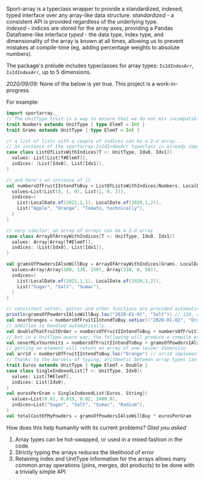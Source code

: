 Sport-array is a typeclass wrapper to provide a standardized, indexed, typed interface over any array-like data structure.
*standardized* - a consistent API is provided regardless of the underlying type.  
*indexed* - indices are stored for the array axes, providing a Pandas Dataframe-like interface
*typed* - the data type, index type, and dimensionality of the array is known at all times, allowing us to prevent mistakes at compile-time (eg, adding percentage weights to absolute numbers).

The package's prelude includes typeclasses for array types: `Is1dIndexArr`, `Is2dIndexArr`, up to 5 dimensions.

*2020/09/09*: None of the below is yet true. This project is a work-in-progress.

For example:
```scala
import sportarray._
// The UnitType trait is a way to ensure that we do not mix incompatible unit types
trait Numbers extends UnitType { type ElemT = Int }
trait Grams extends UnitType { type ElemT = Int }

// a list of lists with a couple of indices can be a 2-d array...
// an instance of the sportarray.Is2dIndexArr typeclass is already imported for list of lists
case class ListOfListsWithIndices[T <: UnitType, Idx0, Idx1](
  values: List[List[T#ElemT]],
  indices: (List[Idx0], List[Idx1]),
) 

// and here's an instance of it.
val numbersOfFruitIIntendToBuy = ListOfListsWithIndices[Numbers, LocalDate, String](
  values=List(List(0, 1, 0), List(1, 0, 2)),
  indices=(
    List(LocalDate.of(2021,1,1), LocalDate.of(2020,1,2)), 
    List("Apple", "Orange", "Tomato, technically"),
  )
)

// very similar: an array of arrays can be a 2-d array
case class ArrayOfArrayWithIndices[T <: UnitType, Idx0, Idx1](
  values: Array[Array[T#ElemT]],
  indices: (List[Idx0], List[Idx1]),
)

val gramsOfPowdersIAlsoWillBuy = ArrayOfArrayWithIndices[Grams, LocalDate, String](
  values=Array(Array(100, 130, 150), Array(210, 0, 50)),
  indices=(
    List(LocalDate.of(2021,1,1), LocalDate.of(2020,1,2)), 
    List("Sugar", "Salt", "Sumac"),
  )
)

// consistent setter, getter and other functions are provided automatically
println(gramsOfPowdersIAlsoWillBuy.loc("2020-01-01", "Salt")) // 130, of course
val moarOranges = numbersOfFruitIIntendToBuy.setLoc(("2020-01-02", "Orange"), 30)
// addition is handled automatically...
val doubleThatFruitOrder = numbersOfFruitIIntendToBuy + numbersOfFruitIIntendToBuy 
// but in a UnitType-aware way; the following will produce a compile error
val neverMixYourUnits = numbersOfFruitIIntendToBuy + gramsOfPowdersIAlsoWillBuy
// getting an element will return an array of one lesser dimension
val arr1d = numbersOfFruitIIntendToBuy.loc("Orange") // arr1d implements the Is1dIndexArr typeclass
// thanks to the marvels of typing, arithmetic between array types can be handled automatically
trait Euros extends UnitType { type ElemT = Double }
case class SingleIndexedList[T <: UnitType, Idx0](
  values: List[T#ElemT],
  indices: List[Idx0],
)
val eurosPerGram = SingleIndexedList[Euros, String](
  values=List(0.01, 0.015, 0.02, 2400.0),
  indices=List("Sugar", "Salt", "Sumac", "Radium"),
)
val totalCostOfMyPowders = gramsOfPowdersIAlsoWillBuy * eurosPerGram
```

How does this help humanity with its current problems? *Glad you asked*
1. Array types can be hot-swapped, or used in a mixed fashion in the code.
2. Strictly typing the arrays reduces the likelihood of error
3. Retaining index and UnitType information for the arrays allows many common array operations (joins, merges, dot products) to be done with a trivially simple API
